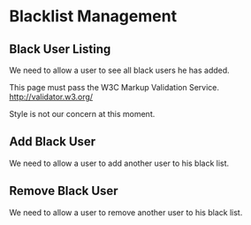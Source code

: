 Blacklist Management
====================

Black User Listing
------------------
We need to allow a user to see all black users he has added.

This page must pass the W3C Markup Validation Service. http://validator.w3.org/

Style is not our concern at this moment.

Add Black User
--------------
We need to allow a user to add another user to his black list.

Remove Black User
-----------------
We need to allow a user to remove another user to his black list.
